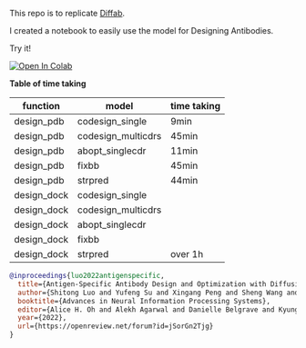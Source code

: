 This repo is to replicate [Diffab](https://github.com/luost26/diffab).

I created a notebook to easily use the model for Designing Antibodies. 

Try it!

<a href="https://colab.research.google.com/drive/1XMr_XzBMCyPfzz5vfceJjkVVJ1TFSeg4?usp=sharing" target="_parent"><img src="https://colab.research.google.com/assets/colab-badge.svg" alt="Open In Colab"/></a>

**Table of time taking**

| function    | model | time taking|
| -------- | ------- | ------- |
| design_pdb | codesign_single     | 9min
| design_pdb | codesign_multicdrs  | 45min
| design_pdb | abopt_singlecdr     | 11min
| design_pdb | fixbb               | 45min
| design_pdb | strpred             | 44min
| design_dock | codesign_single     |
| design_dock | codesign_multicdrs  |
| design_dock | abopt_singlecdr     |
| design_dock | fixbb               |
| design_dock | strpred             | over 1h

```bibtex
@inproceedings{luo2022antigenspecific,
  title={Antigen-Specific Antibody Design and Optimization with Diffusion-Based Generative Models for Protein Structures},
  author={Shitong Luo and Yufeng Su and Xingang Peng and Sheng Wang and Jian Peng and Jianzhu Ma},
  booktitle={Advances in Neural Information Processing Systems},
  editor={Alice H. Oh and Alekh Agarwal and Danielle Belgrave and Kyunghyun Cho},
  year={2022},
  url={https://openreview.net/forum?id=jSorGn2Tjg}
}
```
